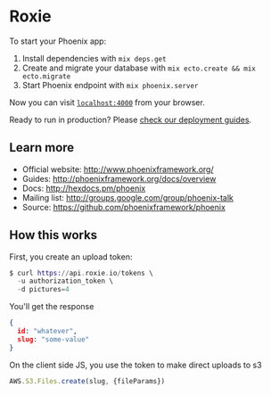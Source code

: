 # Roxie

To start your Phoenix app:

  1. Install dependencies with `mix deps.get`
  2. Create and migrate your database with `mix ecto.create && mix ecto.migrate`
  3. Start Phoenix endpoint with `mix phoenix.server`

Now you can visit [`localhost:4000`](http://localhost:4000) from your browser.

Ready to run in production? Please [check our deployment guides](http://www.phoenixframework.org/docs/deployment).

## Learn more

  * Official website: http://www.phoenixframework.org/
  * Guides: http://phoenixframework.org/docs/overview
  * Docs: http://hexdocs.pm/phoenix
  * Mailing list: http://groups.google.com/group/phoenix-talk
  * Source: https://github.com/phoenixframework/phoenix

## How this works

First, you create an upload token:
```elixir
$ curl https://api.roxie.io/tokens \
  -u authorization_token \
  -d pictures=4
```

You'll get the response
```json
{
  id: "whatever",
  slug: "some-value"
}
```

On the client side JS, you use the token to make direct uploads to s3
```js
AWS.S3.Files.create(slug, {fileParams})
```